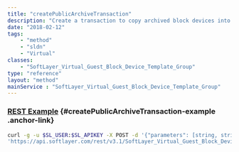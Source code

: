 ```yaml
---
title: "createPublicArchiveTransaction"
description: "Create a transaction to copy archived block devices into public repository"
date: "2018-02-12"
tags:
    - "method"
    - "sldn"
    - "Virtual"
classes:
    - "SoftLayer_Virtual_Guest_Block_Device_Template_Group"
type: "reference"
layout: "method"
mainService : "SoftLayer_Virtual_Guest_Block_Device_Template_Group"
---
```


### [REST Example](#createPublicArchiveTransaction-example) <a href="/article/rest/"><i class="fas fa-question"></i></a> {#createPublicArchiveTransaction-example .anchor-link} 
```bash
curl -g -u $SL_USER:$SL_APIKEY -X POST -d '{"parameters": [string, string, string, SoftLayer_Location]}' \
'https://api.softlayer.com/rest/v3.1/SoftLayer_Virtual_Guest_Block_Device_Template_Group/{SoftLayer_Virtual_Guest_Block_Device_Template_GroupID}/createPublicArchiveTransaction'
```

